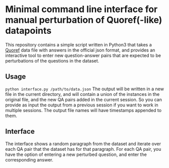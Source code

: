 # Minimal command line interface for manual perturbation of Quoref(-like) datapoints
This repository contains a simple script written in Python3 that takes a [Quoref](https://allennlp.org/quoref) data file with answers in the official json format, and provides an interactive tool to enter new question-answer pairs that are expected to be perturbations of the questions in the dataset.

## Usage
```python interface.py /path/to/data.json```
The output will be written in a new file in the current directory, and will contain a union of the instances in the original file, and the new QA pairs added in the current session. So you can provide as input the output from a previous session if you want to work in multiple sessions. The output file names will have timestamps appended to them.

## Interface
The interface shows a random paragraph from the dataset and iterate over each QA pair that the dataset has for that paragraph. For each QA pair, you have the option of entering a new perturbed question, and enter the corresponding answer.
